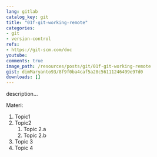 ```yaml
---
lang: gitlab
catalog_key: git
title: "01f-git-working-remote"
categories:
- git
- version-control
refs: 
- https://git-scm.com/doc
youtube: 
comments: true
image_path: /resources/posts/git/01f-git-working-remote
gist: dimMaryanto93/8f9f0ba4caf5a28c56111246499e97d0
downloads: []
---
```



description...

<!--more-->

Materi: 

1. Topic1
2. Topic2
    1. Topic 2.a
    2. Topic 2.b
3. Topic 3
4. Topic 4